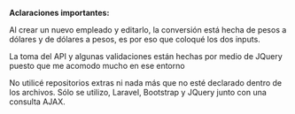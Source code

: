 <strong>Aclaraciones importantes:</strong>
<p>Al crear un nuevo empleado y editarlo, la conversión está hecha de pesos a dólares y de dólares a pesos, es por eso que coloqué los dos inputs.</p>
<p>La toma del API y algunas validaciones están hechas por medio de JQuery puesto que me acomodo mucho en ese entorno</p>
<p>No utilicé repositorios extras ni nada más que no esté declarado dentro de los archivos. Sólo se utilizo, Laravel, Bootstrap y JQuery junto con una consulta AJAX.</p>
